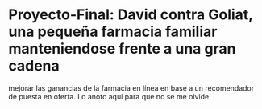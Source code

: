 # Proyecto-Final: David contra Goliat, una pequeña farmacia familiar manteniendose frente a una gran cadena 
mejorar las ganancias de la farmacia en línea en base a un recomendador de puesta en oferta.
Lo anoto aqui para que no se me olvide
